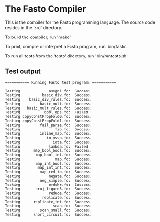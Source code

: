# The Fasto Compiler

This is the compiler for the Fasto programming language.  The source
code resides in the 'src' directory.

To build the compiler, run 'make'.

To print, compile or interpret a Fasto program, run 'bin/fasto'.

To run all tests from the 'tests' directory, run 'bin/runtests.sh'.

## Test output

    =========== Running Fasto test programs ===========

    Testing             assgn1.fo:  Success.
    Testing          basic_div.fo:  Success.
    Testing    basic_div_rules.fo:  Success.
    Testing         basic_mult.fo:  Success.
    Testing   basic_mult_rules.fo:  Success.
    Testing           bool_ops.fo:  Failed
    Testing copyConstPropFold0.fo:  Success.
    Testing copyConstPropFold1.fo:  Success.
    Testing         fail_parse.fo:  Success.
    Testing                fib.fo:  Success.
    Testing         inline_map.fo:  Success.
    Testing            io_mssp.fo:  Success.
    Testing               iota.fo:  Success.
    Testing             lambda.fo:  Failed.
    Testing      map_bool_bool.fo:  Success.
    Testing       map_bool_int.fo:  Success.
    Testing                map.fo:  Success.
    Testing       map_int_bool.fo:  Success.
    Testing        map_int_int.fo:  Success.
    Testing         map_red_io.fo:  Success.
    Testing             negate.fo:  Success.
    Testing         neg_simple.fo:  Success.
    Testing             ordchr.fo:  Success.
    Testing       proj_figure3.fo:  Success.
    Testing             reduce.fo:  Success.
    Testing          replicate.fo:  Success.
    Testing      replicate_int.fo:  Success.
    Testing               scan.fo:  Success.
    Testing         scan_small.fo:  Success.
    Testing      short_circuit.fo:  Success.
